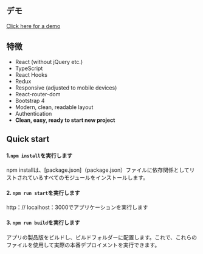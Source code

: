 ## デモ
[Click here for a demo](https://react-admin-template.netlify.com/) 

## 特徴
- React (without jQuery etc.)
- TypeScript
- React Hooks
- Redux
- Responsive (adjusted to mobile devices)
- React-router-dom
- Bootstrap 4
- Modern, clean, readable layout
- Authentication
- **Clean, easy, ready to start new project**

## Quick start

#### 1.`npm install`を実行します

npm installは、[package.json]（package.json）ファイルに依存関係としてリストされているすべてのモジュールをインストールします。

#### 2. `npm run start`を実行します

http：// localhost：3000でアプリケーションを実行します


#### 3. `npm run build`を実行します

アプリの製品版をビルドし、ビルドフォルダーに配置します。これで、これらのファイルを使用して実際の本番デプロイメントを実行できます。